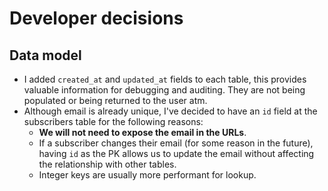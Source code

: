 # Developer decisions





## Data model

- I added `created_at` and `updated_at` fields to each table, this provides valuable information for debugging and auditing. They are not being populated or being returned to the user atm.
- Although email is already unique, I've decided to have an `id` field at the subscribers table for the following reasons:
  - **We will not need to expose the email in the URLs**.
  - If a subscriber changes their email (for some reason in the future), having `id` as the PK allows us to update the email without affecting the relationship with other tables.
  - Integer keys are usually more performant for lookup.

